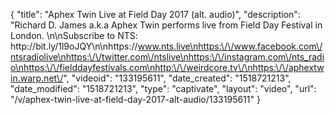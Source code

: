 {
    "title": "Aphex Twin Live at Field Day 2017 (alt. audio)",
    "description": "Richard D. James a.k.a Aphex Twin performs live from Field Day Festival in London. \n\nSubscribe to NTS: http:\/\/bit.ly\/1l9oJQY\n\nhttps:\/\/www.nts.live\nhttps:\/\/www.facebook.com\/ntsradiolive\nhttps:\/\/twitter.com\/ntslive\nhttps:\/\/instagram.com\/nts_radio\nhttps:\/\/fielddayfestivals.com\nhttp:\/\/weirdcore.tv\/\nhttps:\/\/aphextwin.warp.net\/",
    "videoid": "133195611",
    "date_created": "1518721213",
    "date_modified": "1518721213",
    "type": "captivate",
    "layout": "video",
    "url": "\/v\/aphex-twin-live-at-field-day-2017-alt-audio\/133195611"
}